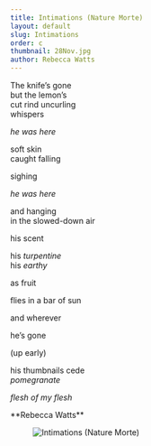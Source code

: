 ```yaml
---
title: Intimations (Nature Morte)
layout: default
slug: Intimations
order: c
thumbnail: 28Nov.jpg
author: Rebecca Watts
---
```


<p>
The knife’s gone<br/>
but the lemon’s<br/>
cut rind uncurling<br/>
whispers
</p>

<p class="ml-5">
	<em>he was here</em>
</p>
<p>
soft skin<br/>
caught falling
</p>
<p class="ml-5">
sighing
</p>
<p>
	<em>he was here</em>
</p>
<p>
and hanging<br/>
in the slowed-down air
</p>
<p class="ml-5">
his scent
</p>
<p>
his <em>turpentine</em>
	<br/>
	his <em>earthy</em>
</p>
<p class="ml-5">
as fruit
</p>
<p>
flies in a bar of sun
</p>
<p>
and wherever
</p>
<p class="ml-5">
         he’s gone
</p>
<p class="ml-5">
  (up early)
</p>
<p>
his thumbnails cede
<br/>
	<em>pomegranate</em>
</p>
<p class="ml-5">
	<em>flesh of my flesh</em>
</p>
**Rebecca Watts**

<figure class="figure">
  <img src="{{ site.url }}/images/creative/3.jpg" class="figure-img img-fluid rounded" alt="Intimations (Nature Morte)">
  
</figure>
